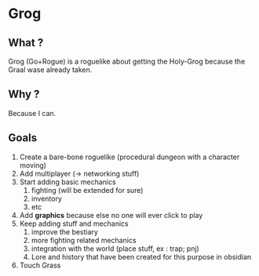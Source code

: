 # Grog
## What ?
Grog (Go+Rogue) is a roguelike about getting the Holy-Grog because the Graal wase already taken.
## Why ?
Because I can.
## Goals
1. Create a bare-bone roguelike (procedural dungeon with a character moving)
2. Add multiplayer (-> networking stuff)
3. Start adding basic mechanics
	1. fighting (will be extended for sure)
	2. inventory
	3. etc
4. Add **graphics** because else no one will ever click to play
5. Keep adding stuff and mechanics
	1. improve the bestiary
	2. more fighting related mechanics
	3. integration with the world (place stuff, ex : trap; pnj)
	4. Lore and history that have been created for this purpose in obsidian
6. Touch Grass
